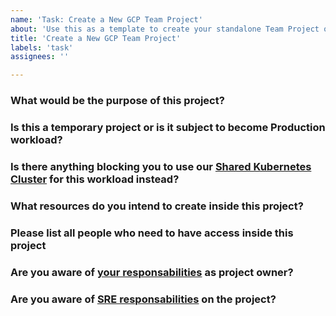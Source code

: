 ```yaml
---
name: 'Task: Create a New GCP Team Project'
about: 'Use this as a template to create your standalone Team Project on GCP'
title: 'Create a New GCP Team Project'
labels: 'task'
assignees: ''

---
```

### What would be the purpose of this project?
<!--- What is the motivation to create this new project? -->

### Is this a temporary project or is it subject to become Production workload? ##

### Is there anything blocking you to use our [Shared Kubernetes Cluster](https://github.com/hashlab/infra/blob/master/docs/environments.md#solution-2---shared-kubernetes-cluster) for this workload instead?
<!--- Provide any useful information to justify your need to this new project -->

### What resources do you intend to create inside this project?
<!--- Please list what will be created (e.g Compute Instance, DNS Zone, etc) -->

### Please list all people who need to have access inside this project ##
<!--- Please list as: E-mail:Permission -->

### Are you aware of [your responsabilities](https://github.com/hashlab/infra/blob/master/docs/environments.md#engineering-product-responsibilities) as project owner?
<!--- Please confirm so we know that you know what are you're doing -->

### Are you aware of [SRE responsabilities](https://github.com/hashlab/infra/blob/master/docs/environments.md#sre-responsibilities) on the project?
<!--- Please confirm so we know that you know what are you're doing -->

